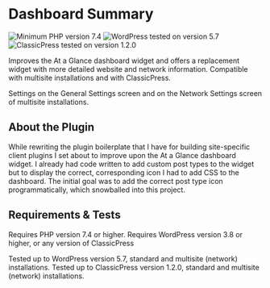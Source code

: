 # Dashboard Summary

![Minimum PHP version 7.4](https://img.shields.io/badge/PHP_minimum-7.4-8892bf.svg?style=flat-square)
![WordPress tested on version 5.7](https://img.shields.io/badge/WordPress_tested-5.7-2271b1.svg?style=flat-square)
![ClassicPress tested on version 1.2.0](https://img.shields.io/badge/ClassicPress_tested-1.2.0-03768e.svg?style=flat-square)

Improves the At a Glance dashboard widget and offers a replacement widget with more detailed website and network information. Compatible with multisite installations and with ClassicPress.

Settings on the General Settings screen and on the Network Settings screen of multisite installations.

## About the Plugin

While rewriting the plugin boilerplate that I have for building site-specific client plugins I set about to improve upon the At a Glance dashboard widget. I already had code written to add custom post types to the widget but to display the correct, corresponding icon I had to add CSS to the dashboard. The initial goal was to add the correct post type icon programmatically, which snowballed into this project.

## Requirements & Tests

Requires PHP version 7.4 or higher.
Requires WordPress version 3.8 or higher, or any version of ClassicPress

Tested up to WordPress version 5.7, standard and multisite (network) installations.
Tested up to ClassicPress version 1.2.0, standard and multisite (network) installations.
